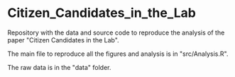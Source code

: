 # Citizen_Candidates_in_the_Lab

 Repository with the data and source code to reproduce the analysis of the paper "Citizen Candidates in the Lab".
 
 The main file to reproduce all the figures and analysis is in "src/Analysis.R".
 
 The raw data is in the "data" folder.
